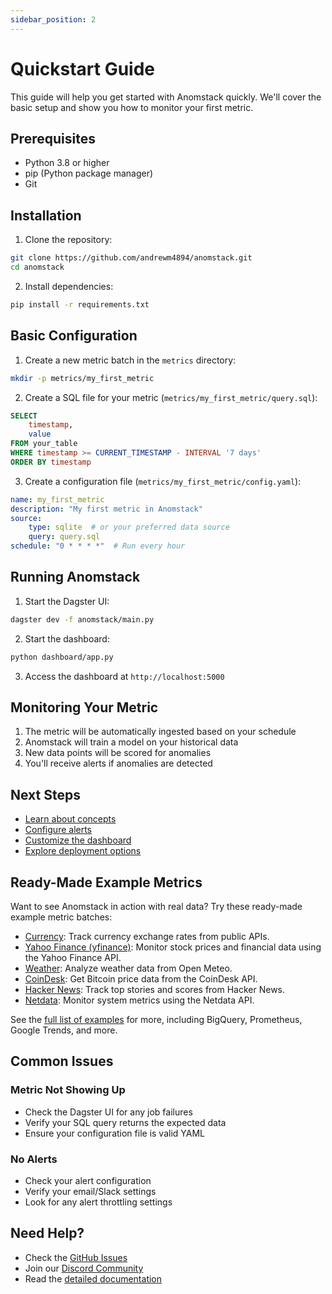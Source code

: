 ```yaml
---
sidebar_position: 2
---
```


# Quickstart Guide

This guide will help you get started with Anomstack quickly. We'll cover the basic setup and show you how to monitor your first metric.

## Prerequisites

- Python 3.8 or higher
- pip (Python package manager)
- Git

## Installation

1. Clone the repository:
```bash
git clone https://github.com/andrewm4894/anomstack.git
cd anomstack
```

2. Install dependencies:
```bash
pip install -r requirements.txt
```

## Basic Configuration

1. Create a new metric batch in the `metrics` directory:
```bash
mkdir -p metrics/my_first_metric
```

2. Create a SQL file for your metric (`metrics/my_first_metric/query.sql`):
```sql
SELECT 
    timestamp,
    value
FROM your_table
WHERE timestamp >= CURRENT_TIMESTAMP - INTERVAL '7 days'
ORDER BY timestamp
```

3. Create a configuration file (`metrics/my_first_metric/config.yaml`):
```yaml
name: my_first_metric
description: "My first metric in Anomstack"
source:
    type: sqlite  # or your preferred data source
    query: query.sql
schedule: "0 * * * *"  # Run every hour
```

## Running Anomstack

1. Start the Dagster UI:
```bash
dagster dev -f anomstack/main.py
```

2. Start the dashboard:
```bash
python dashboard/app.py
```

3. Access the dashboard at `http://localhost:5000`

## Monitoring Your Metric

1. The metric will be automatically ingested based on your schedule
2. Anomstack will train a model on your historical data
3. New data points will be scored for anomalies
4. You'll receive alerts if anomalies are detected

## Next Steps

- [Learn about concepts](concepts)
- [Configure alerts](features/alerts)
- [Customize the dashboard](features/dashboard)
- [Explore deployment options](deployment/docker)

## Ready-Made Example Metrics

Want to see Anomstack in action with real data? Try these ready-made example metric batches:

- [Currency](https://github.com/andrewm4894/anomstack/tree/main/metrics/examples/currency): Track currency exchange rates from public APIs.
- [Yahoo Finance (yfinance)](https://github.com/andrewm4894/anomstack/tree/main/metrics/examples/yfinance): Monitor stock prices and financial data using the Yahoo Finance API.
- [Weather](https://github.com/andrewm4894/anomstack/tree/main/metrics/examples/weather): Analyze weather data from Open Meteo.
- [CoinDesk](https://github.com/andrewm4894/anomstack/tree/main/metrics/examples/coindesk): Get Bitcoin price data from the CoinDesk API.
- [Hacker News](https://github.com/andrewm4894/anomstack/tree/main/metrics/examples/hackernews): Track top stories and scores from Hacker News.
- [Netdata](https://github.com/andrewm4894/anomstack/tree/main/metrics/examples/netdata): Monitor system metrics using the Netdata API.

See the [full list of examples](https://github.com/andrewm4894/anomstack/tree/main/metrics/examples) for more, including BigQuery, Prometheus, Google Trends, and more.

## Common Issues

### Metric Not Showing Up
- Check the Dagster UI for any job failures
- Verify your SQL query returns the expected data
- Ensure your configuration file is valid YAML

### No Alerts
- Check your alert configuration
- Verify your email/Slack settings
- Look for any alert throttling settings

## Need Help?

- Check the [GitHub Issues](https://github.com/andrewm4894/anomstack/issues)
- Join our [Discord Community](https://discord.gg/anomstack)
- Read the [detailed documentation](intro) 